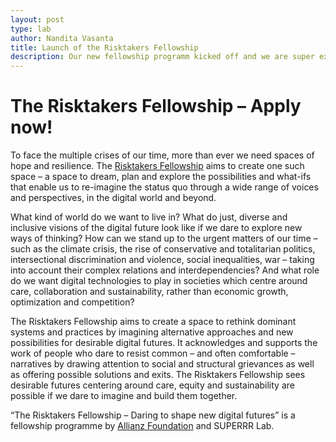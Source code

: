 ```yaml
---
layout: post
type: lab
author: Nandita Vasanta
title: Launch of the Risktakers Fellowship 
description: Our new fellowship programm kicked off and we are super excited! Read up on the Risktakers Fellowship and help us shape new narratives.
---
```



<h1>The Risktakers Fellowship – Apply now!</h1>

<p>
To face the multiple crises of our time, more than ever we need spaces of hope and resilience. The <a href="https://risktakers.space/">Risktakers Fellowship</a> aims to create one such space – a space to dream, plan and explore the possibilities and what-ifs that enable us to re-imagine the status quo through a wide range of voices and perspectives, in the digital world and beyond.</p>

<p>
What kind of world do we want to live in? What do just, diverse and inclusive visions of the digital future look like if we dare to explore new ways of thinking? How can we stand up to the urgent matters of our time – such as the climate crisis, the rise of conservative and totalitarian politics, intersectional discrimination and violence, social inequalities, war – taking into account their complex relations and interdependencies? And what role do we want digital technologies to play in societies which centre around care, collaboration and sustainability, rather than economic growth, optimization and competition?
</p>

<p>
The Risktakers Fellowship aims to create a space to rethink dominant systems and practices by imagining alternative approaches and new possibilities for desirable digital futures. It acknowledges and supports the work of people who dare to resist common – and often comfortable – narratives by drawing attention to social and structural grievances as well as offering possible solutions and exits. The Risktakers Fellowship sees desirable futures centering around care, equity and sustainability are possible if we dare to imagine and build them together. 
</p>

<p>
“The Risktakers Fellowship – Daring to shape new digital futures” is a fellowship programme by <a href="https://allianzfoundation.org/">Allianz Foundation</a> and SUPERRR Lab. 
</p>
